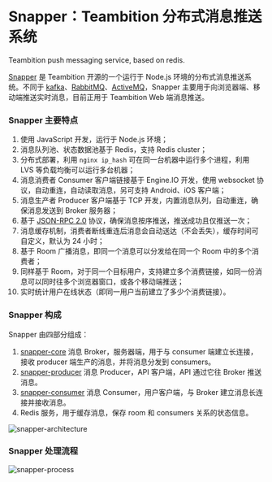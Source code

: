 Snapper：Teambition 分布式消息推送系统
====
Teambition push messaging service, based on redis.

[Snapper](https://github.com/teambition/snapper-core) 是 Teambition 开源的一个运行于 Node.js 环境的分布式消息推送系统。不同于 [kafka](https://github.com/apache/kafka)、[RabbitMQ](https://github.com/rabbitmq/rabbitmq-server)、[ActiveMQ](https://github.com/apache/activemq)，Snapper 主要用于向浏览器端、移动端推送实时消息，目前正用于 Teambition Web 端消息推送。

### Snapper 主要特点

1. 使用 JavaScript 开发，运行于 Node.js 环境；
2. 消息队列池、状态数据池基于 Redis，支持 Redis cluster；
3. 分布式部署，利用 `nginx ip_hash` 可在同一台机器中运行多个进程，利用 LVS 等负载均衡可以运行多台机器；
4. 消息消费者 Consumer 客户端链接基于 Engine.IO 开发，使用 websocket 协议，自动重连，自动读取消息，另可支持 Android、iOS 客户端；
5. 消息生产者 Producer 客户端基于 TCP 开发，内置消息队列，自动重连，确保消息发送到 Broker 服务器；
6. 基于 [JSON-RPC 2.0](http://jsonrpc.org/specification) 协议，确保消息按序推送，推送成功且仅推送一次；
7. 消息缓存机制，消费者断线重连后消息会自动送达（不会丢失），缓存时间可自定义，默认为 24 小时；
8. 基于 Room 广播消息，即同一个消息可以分发给在同一个 Room 中的多个消费者；
9. 同样基于 Room，对于同一个目标用户，支持建立多个消费链接，如同一份消息可以同时往多个浏览器窗口，或各个移动端推送；
10. 实时统计用户在线状态（即同一用户当前建立了多少个消费链接）。

### Snapper 构成

Snapper 由四部分组成：

1. [snapper-core](https://github.com/teambition/snapper-core) 消息 Broker，服务器端，用于与 consumer 端建立长连接，接收 producer 端生产的消息，并将消息分发到 consumers。
2. [snapper-producer](https://github.com/teambition/snapper-producer) 消息 Producer，API 客户端，API 通过它往 Broker 推送消息。
3. [snapper-consumer](https://github.com/teambition/snapper-consumer) 消息 Consumer，用户客户端，与 Broker 建立消息长连接并接收消息。
4. Redis 服务，用于缓存消息，保存 room 和 consumers 关系的状态信息。

![snapper-architecture](https://raw.githubusercontent.com/teambition/snapper-core/master/docs/architecture.png)

### Snapper 处理流程

![snapper-process](https://raw.githubusercontent.com/teambition/snapper-core/master/docs/process.png)
